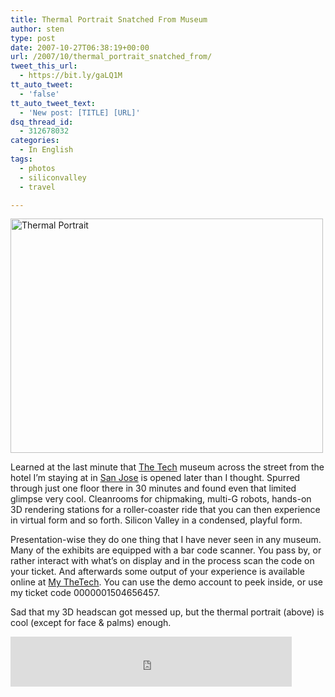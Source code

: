 ```yaml
---
title: Thermal Portrait Snatched From Museum
author: sten
type: post
date: 2007-10-27T06:38:19+00:00
url: /2007/10/thermal_portrait_snatched_from/
tweet_this_url:
  - https://bit.ly/gaLQ1M
tt_auto_tweet:
  - 'false'
tt_auto_tweet_text:
  - 'New post: [TITLE] [URL]'
dsq_thread_id:
  - 312678032
categories:
  - In English
tags:
  - photos
  - siliconvalley
  - travel

---
```

[<img src="http://farm3.static.flickr.com/2098/1769273027_a295beaf1a.jpg" width="500" height="375" alt="Thermal Portrait" />][1]
  
Learned at the last minute that [The Tech][2] museum across the street from the hotel I&#8217;m staying at in [San Jose][3] is opened later than I thought. Spurred through just one floor there in 30 minutes and found even that limited glimpse very cool. Cleanrooms for chipmaking, multi-G robots, hands-on 3D rendering stations for a roller-coaster ride that you can then experience in virtual form and so forth. Silicon Valley in a condensed, playful form.
  
Presentation-wise they do one thing that I have never seen in any museum. Many of the exhibits are equipped with a bar code scanner. You pass by, or rather interact with what&#8217;s on display and in the process scan the code on your ticket. And afterwards some output of your experience is available online at [My TheTech][4]. You can use the demo account to peek inside, or use my ticket code 0000001504656457.
  
Sad that my 3D headscan got messed up, but the thermal portrait (above) is cool (except for face & palms) enough.

<iframe src="http://www.facebook.com/plugins/like.php?href=http%3A%2F%2Fsten.tamkivi.com%2F2007%2F10%2Fthermal_portrait_snatched_from%2F&layout=standard&show_faces=true&width=450&action=like&colorscheme=light&height=80" scrolling="no" frameborder="0" style="border:none; overflow:hidden; width:450px; height:80px;" allowTransparency="true"></iframe>

 [1]: http://www.flickr.com/photos/seikatsu/1769273027/ "Photo Sharing"
 [2]: http://www.thetech.org/
 [3]: http://en.wikipedia.org/wiki/San_Jose,_California
 [4]: http://my.thetech.org